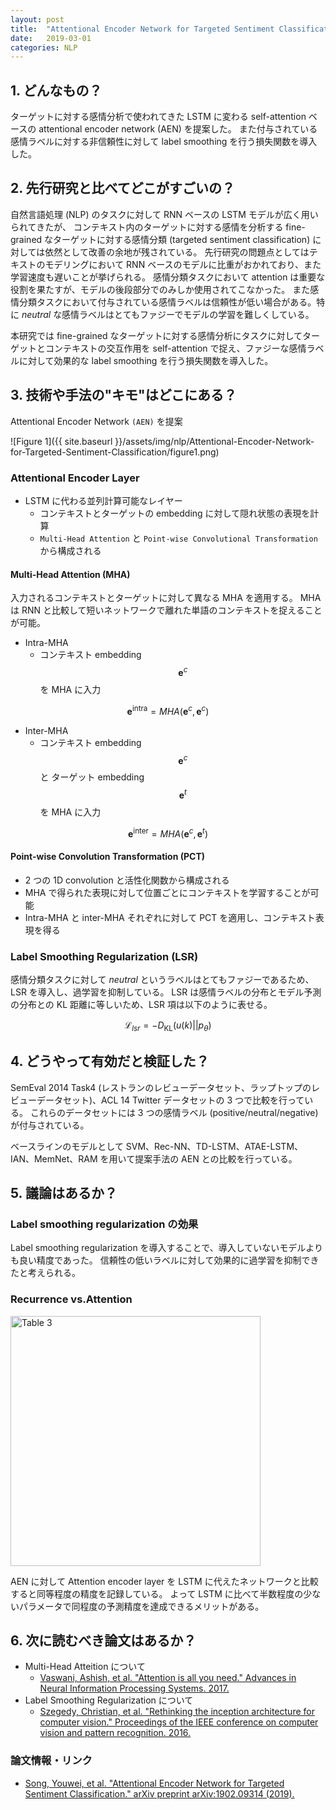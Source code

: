 ```yaml
---
layout: post
title:  "Attentional Encoder Network for Targeted Sentiment Classification"
date:   2019-03-01
categories: NLP
---
```


## 1. どんなもの？

ターゲットに対する感情分析で使われてきた LSTM に変わる self-attention ベースの attentional encoder network (AEN) を提案した。
また付与されている感情ラベルに対する非信頼性に対して label smoothing を行う損失関数を導入した。

## 2. 先行研究と比べてどこがすごいの？

自然言語処理 (NLP) のタスクに対して RNN ベースの LSTM モデルが広く用いられてきたが、
コンテキスト内のターゲットに対する感情を分析する fine-grained なターゲットに対する感情分類 (targeted sentiment classification) に対しては依然として改善の余地が残されている。
先行研究の問題点としてはテキストのモデリングにおいて RNN ベースのモデルに比重がおかれており、また学習速度も遅いことが挙げられる。
感情分類タスクにおいて attention は重要な役割を果たすが、モデルの後段部分でのみしか使用されてこなかった。
また感情分類タスクにおいて付与されている感情ラベルは信頼性が低い場合がある。特に *neutral* な感情ラベルはとてもファジーでモデルの学習を難しくしている。

本研究では fine-grained なターゲットに対する感情分析にタスクに対してターゲットとコンテキストの交互作用を self-attention で捉え、ファジーな感情ラベルに対して効果的な label smoothing を行う損失関数を導入した。

## 3. 技術や手法の"キモ"はどこにある？

Attentional Encoder Network `(AEN)` を提案

![Figure 1]({{ site.baseurl }}/assets/img/nlp/Attentional-Encoder-Network-for-Targeted-Sentiment-Classification/figure1.png)

### Attentional Encoder Layer

- LSTM に代わる並列計算可能なレイヤー
  - コンテキストとターゲットの embedding に対して隠れ状態の表現を計算
  - `Multi-Head Attention` と `Point-wise Convolutional Transformation` から構成される
  
#### Multi-Head Attention (MHA)
入力されるコンテキストとターゲットに対して異なる MHA を適用する。
MHA は RNN と比較して短いネットワークで離れた単語のコンテキストを捉えることが可能。

- Intra-MHA
  - コンテキスト embedding $$\textbf{e}^c$$ を MHA に入力

$$\textbf{e}^{\textrm{intra}} = MHA(\textbf{e}^c, \textbf{e}^c)$$

- Inter-MHA
  - コンテキスト embedding $$\textbf{e}^c$$ と ターゲット embedding $$\textbf{e}^t$$ を MHA に入力
  
$$\textbf{e}^{\textrm{inter}} = MHA(\textbf{e}^c, \textbf{e}^t)$$

#### Point-wise Convolution Transformation (PCT)

- 2 つの 1D convolution と活性化関数から構成される
- MHA で得られた表現に対して位置ごとにコンテキストを学習することが可能
- Intra-MHA と inter-MHA それぞれに対して PCT を適用し、コンテキスト表現を得る

### Label Smoothing Regularization (LSR)

感情分類タスクに対して *neutral* というラベルはとてもファジーであるため、LSR を導入し、過学習を抑制している。
LSR は感情ラベルの分布とモデル予測の分布との KL 距離に等しいため、LSR 項は以下のように表せる。

$$
\mathcal{L}_{lsr} = - D_{\textrm{KL}} (u(k)||p_{\theta})
$$

## 4. どうやって有効だと検証した？

SemEval 2014 Task4 (レストランのレビューデータセット、ラップトップのレビューデータセット)、ACL 14 Twitter データセットの 3 つで比較を行っている。
これらのデータセットには 3 つの感情ラベル (positive/neutral/negative) が付与されている。

ベースラインのモデルとして SVM、Rec-NN、TD-LSTM、ATAE-LSTM、IAN、MemNet、RAM を用いて提案手法の AEN との比較を行っている。

## 5. 議論はあるか？
### Label smoothing regularization の効果
Label smoothing regularization を導入することで、導入していないモデルよりも良い精度であった。
信頼性の低いラベルに対して効果的に過学習を抑制できたと考えられる。

### Recurrence vs.Attention

<img src="{{ site.baseurl }}/assets/img/nlp/Attentional-Encoder-Network-for-Targeted-Sentiment-Classification/table3.png" width="400px" alt="Table 3">

AEN に対して Attention encoder layer を LSTM に代えたネットワークと比較すると同等程度の精度を記録している。
よって LSTM に比べて半数程度の少ないパラメータで同程度の予測精度を達成できるメリットがある。

## 6. 次に読むべき論文はあるか？

- Multi-Head Atteition について
  - [Vaswani, Ashish, et al. "Attention is all you need." Advances in Neural Information Processing Systems. 2017.](http://papers.nips.cc/paper/7181-attention-is-all-you-need)
- Label Smoothing Regularization について
  - [Szegedy, Christian, et al. "Rethinking the inception architecture for computer vision." Proceedings of the IEEE conference on computer vision and pattern recognition. 2016.](https://www.cv-foundation.org/openaccess/content_cvpr_2016/html/Szegedy_Rethinking_the_Inception_CVPR_2016_paper.html)

### 論文情報・リンク

- [Song, Youwei, et al. "Attentional Encoder Network for Targeted Sentiment Classification." arXiv preprint arXiv:1902.09314 (2019).](https://arxiv.org/abs/1902.09314)
